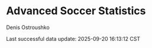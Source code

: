 # Advanced Soccer Statistics
Denis Ostroushko

<!-- gfm -->

Last successful data update: 2025-09-20 16:13:12 CST
